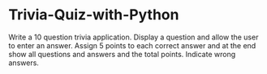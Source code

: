 # Trivia-Quiz-with-Python
Write a 10 question trivia application. Display a question and allow the user to enter an answer. Assign 5 points to each correct answer and at the end show all questions and answers and the total points. Indicate wrong answers.
